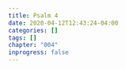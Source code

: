 ```yaml
---
title: Psalm 4
date: 2020-04-12T12:43:24-04:00
categories: []
tags: []
chapter: "004"
inprogress: false
---
```


